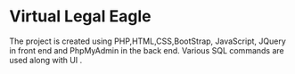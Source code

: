 # Virtual Legal Eagle
The project is created using PHP,HTML,CSS,BootStrap, JavaScript, JQuery in
 front end and PhpMyAdmin in the back end. 
 Various SQL commands are used along with UI .
